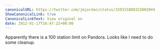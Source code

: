 ```yaml
---
canonicalURL: https://twitter.com/jmjordan/status/159315888322002944
ShowCanonicalLink: true
CanonicalLinkText: View original on
date: 2012-01-17T16:47:22+00:00
---
```

Apparently there is a 100 station limit on Pandora. Looks like I need to do some cleanup.